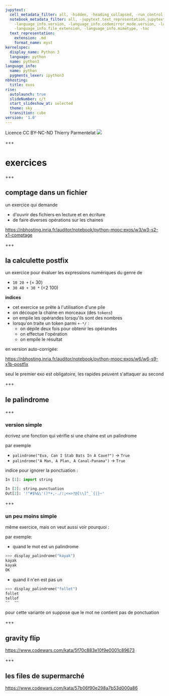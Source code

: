 ```yaml
---
jupytext:
  cell_metadata_filter: all, -hidden, -heading_collapsed, -run_control, -trusted
  notebook_metadata_filter: all, -jupytext.text_representation.jupytext_version, -jupytext.text_representation.format_version,
    -language_info.version, -language_info.codemirror_mode.version, -language_info.codemirror_mode,
    -language_info.file_extension, -language_info.mimetype, -toc
  text_representation:
    extension: .md
    format_name: myst
kernelspec:
  display_name: Python 3
  language: python
  name: python3
language_info:
  name: python
  pygments_lexer: ipython3
nbhosting: 
  title: exos
rise:
  autolaunch: true
  slideNumber: c/t
  start_slideshow_at: selected
  theme: sky
  transition: cube
version: '1.0'
---
```


<div class="licence">
<span>Licence CC BY-NC-ND</span>
<span>Thierry Parmentelat</span>
<span><img src="media/inria-25-alpha.png" /></span>
</div>

+++

# exercices

+++

## comptage dans un fichier

un exercice qui demande 

* d'ouvrir des fichiers en lecture et en écriture
* de faire diverses opérations sur les chaines


https://nbhosting.inria.fr/auditor/notebook/python-mooc:exos/w3/w3-s2-x1-comptage

+++

## la calculette postfix

un exercice pour évaluer les expressions numériques du genre de 

* `10 20 +`  (= 30)
* `30 40 + 30 *`  (=2 100)

**indices**

* cet exercice se prête à l'utilisation d'une pile
* on découpe la chaine en morceaux (des `tokens`)
* on empile les opérandes lorsqu'ils sont des nombres
* lorsqu'on traite un token parmi `+-*/` :
  * on dépile deux fois pour obtenir les opérandes
  * on effectue l'opération
  * on empile le résultat


en version auto-corrigée:

https://nbhosting.inria.fr/auditor/notebook/python-mooc:exos/w6/w6-s9-x1b-postfix

seul le premier exo est obligatoire, les rapides peuvent s'attaquer au second

+++

## le palindrome

+++

### version simple 

écrivez une fonction qui vérifie si une chaine est un palindrome

par exemple

* `palindrome("Eva, Can I Stab Bats In A Cave?")` → `True`
* `palindrome("A Man, A Plan, A Canal-Panama")` → `True`

indice pour ignorer la ponctuation :

```python
In [1]: import string

In [2]: string.punctuation
Out[2]: '!"#$%&\'()*+,-./:;<=>?@[\\]^_`{|}~'
```

+++

### un peu moins simple

même exercice, mais on veut aussi voir pourquoi :

par exemple:

* quand le mot est un palindrome

```python
>>> display_palindrome("kayak")
kayak
kayak
OK
```

* quand il n'en est pas un

```python
>>> display_palindrome("follet")
follet
tellof
^^  ^^
```

pour cette variante on suppose que le mot ne contient pas de ponctuation

+++

## gravity flip

https://www.codewars.com/kata/5f70c883e10f9e0001c89673

+++

## les files de supermarché

https://www.codewars.com/kata/57b06f90e298a7b53d000a86
